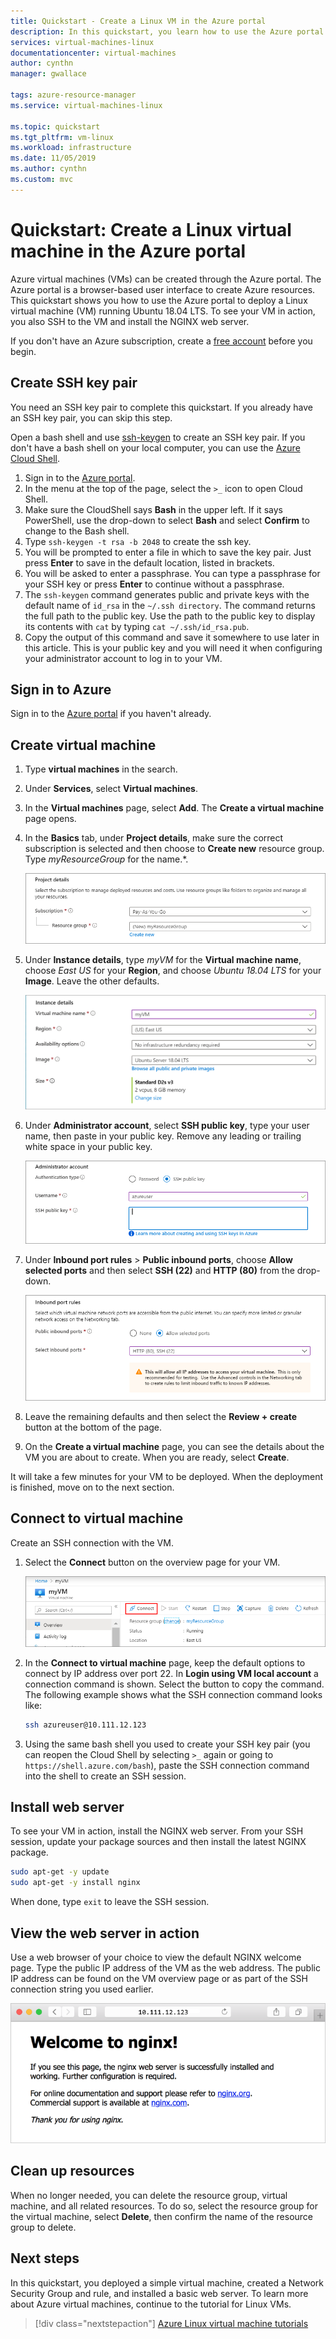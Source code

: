 ```yaml
---
title: Quickstart - Create a Linux VM in the Azure portal 
description: In this quickstart, you learn how to use the Azure portal to create a Linux virtual machine.
services: virtual-machines-linux
documentationcenter: virtual-machines
author: cynthn
manager: gwallace

tags: azure-resource-manager
ms.service: virtual-machines-linux

ms.topic: quickstart
ms.tgt_pltfrm: vm-linux
ms.workload: infrastructure
ms.date: 11/05/2019
ms.author: cynthn
ms.custom: mvc
---
```


# Quickstart: Create a Linux virtual machine in the Azure portal

Azure virtual machines (VMs) can be created through the Azure portal. The Azure portal is a browser-based user interface to create Azure resources. This quickstart shows you how to use the Azure portal to deploy a Linux virtual machine (VM) running Ubuntu 18.04 LTS. To see your VM in action, you also SSH to the VM and install the NGINX web server.

If you don't have an Azure subscription, create a [free account](https://azure.microsoft.com/free/?WT.mc_id=A261C142F) before you begin.

## Create SSH key pair

You need an SSH key pair to complete this quickstart. If you already have an SSH key pair, you can skip this step.

Open a bash shell and use [ssh-keygen](https://www.ssh.com/ssh/keygen/) to create an SSH key pair. If you don't have a bash shell on your local computer, you can use the [Azure Cloud Shell](https://shell.azure.com/bash).


1. Sign in to the [Azure portal](https://portal.azure.com).
1. In the menu at the top of the page, select the `>_` icon to open Cloud Shell.
1. Make sure the CloudShell says **Bash** in the upper left. If it says PowerShell, use the drop-down to select **Bash** and select **Confirm** to change to the Bash shell.
1. Type `ssh-keygen -t rsa -b 2048` to create the ssh key. 
1. You will be prompted to enter a file in which to save the key pair. Just press **Enter** to save in the default location, listed in brackets. 
1. You will be asked to enter a passphrase. You can type a passphrase for your SSH key or press **Enter** to continue without a passphrase.
1. The `ssh-keygen` command generates public and private keys with the default name of `id_rsa` in the `~/.ssh directory`. The command returns the full path to the public key. Use the path to the public key to display its contents with `cat` by typing `cat ~/.ssh/id_rsa.pub`.
1. Copy the output of this command and save it somewhere to use later in this article. This is your public key and you will need it when configuring your administrator account to log in to your VM.

## Sign in to Azure

Sign in to the [Azure portal](https://portal.azure.com) if you haven't already.

## Create virtual machine

1. Type **virtual machines** in the search.
1. Under **Services**, select **Virtual machines**.
1. In the **Virtual machines** page, select **Add**. The **Create a virtual machine** page opens.
1. In the **Basics** tab, under **Project details**, make sure the correct subscription is selected and then choose to **Create new** resource group. Type *myResourceGroup* for the name.*. 

	![Create a new resource group for your VM](./media/quick-create-portal/project-details.png)

1. Under **Instance details**, type *myVM* for the **Virtual machine name**, choose *East US* for your **Region**, and choose *Ubuntu 18.04 LTS* for your **Image**. Leave the other defaults.

	![Instance details section](./media/quick-create-portal/instance-details.png)

1. Under **Administrator account**, select **SSH public key**, type your user name, then paste in your public key. Remove any leading or trailing white space in your public key.

    ![Administrator account](./media/quick-create-portal/administrator-account.png)

1. Under **Inbound port rules** > **Public inbound ports**, choose **Allow selected ports** and then select **SSH (22)** and **HTTP (80)** from the drop-down. 

	![Open ports for RDP and HTTP](./media/quick-create-portal/inbound-port-rules.png)

1. Leave the remaining defaults and then select the **Review + create** button at the bottom of the page.

1. On the **Create a virtual machine** page, you can see the details about the VM you are about to create. When you are ready, select **Create**.

It will take a few minutes for your VM to be deployed. When the deployment is finished, move on to the next section.

	
## Connect to virtual machine

Create an SSH connection with the VM.

1. Select the **Connect** button on the overview page for your VM. 

    ![Portal 9](./media/quick-create-portal/portal-quick-start-9.png)

2. In the **Connect to virtual machine** page, keep the default options to connect by IP address over port 22. In **Login using VM local account** a connection command is shown. Select the button to copy the command. The following example shows what the SSH connection command looks like:

    ```bash
    ssh azureuser@10.111.12.123
    ```

3. Using the same bash shell you used to create your SSH key pair (you can reopen the Cloud Shell by selecting `>_` again or going to `https://shell.azure.com/bash`), paste the SSH connection command into the shell to create an SSH session.

## Install web server

To see your VM in action, install the NGINX web server. From your SSH session, update your package sources and then install the latest NGINX package.

```bash
sudo apt-get -y update
sudo apt-get -y install nginx
```

When done, type `exit` to leave the SSH session.


## View the web server in action

Use a web browser of your choice to view the default NGINX welcome page. Type the public IP address of the VM as the web address. The public IP address can be found on the VM overview page or as part of the SSH connection string you used earlier.

![NGINX default site](./media/quick-create-portal/nginx.png)

## Clean up resources

When no longer needed, you can delete the resource group, virtual machine, and all related resources. To do so, select the resource group for the virtual machine, select **Delete**, then confirm the name of the resource group to delete.

## Next steps

In this quickstart, you deployed a simple virtual machine, created a Network Security Group and rule, and installed a basic web server. To learn more about Azure virtual machines, continue to the tutorial for Linux VMs.

> [!div class="nextstepaction"]
> [Azure Linux virtual machine tutorials](./tutorial-manage-vm.md)
